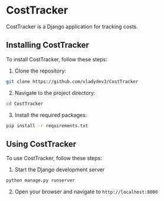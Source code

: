 # CostTracker

CostTracker is a Django application for tracking costs.

## Installing CostTracker

To install CostTracker, follow these steps:

1. Clone the repository:

```sh
git clone https://github.com/vladydev3/CostTracker
```

2. Navigate to the project directory:

```sh
cd CostTracker
```

3. Install the required packages:

```sh
pip install -r requirements.txt
```

## Using CostTracker

To use CostTracker, follow these steps:

1. Start the Django development server

```sh
python manage.py runserver
```

2. Open your browser and navigate to `http://localhost:8000`
